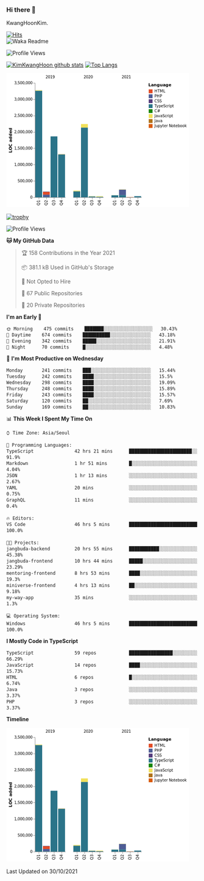### Hi there 👋

KwangHoonKim.

[![Hits](https://hits.seeyoufarm.com/api/count/incr/badge.svg?url=https%3A%2F%2Fgithub.com%2Frhkdgns95)](https://hits.seeyoufarm.com)  
![Waka Readme](https://github.com/rhkdgns95/rhkdgns95/workflows/Waka%20Readme/badge.svg)

![Profile Views](http://img.shields.io/badge/Profile%20Views-0-blue)

[![KimKwangHoon github stats](https://github-readme-stats.vercel.app/api?username=rhkdgns95&show_icons=true)](https://github.com/rhkdgns95/github-readme-stats)   [![Top Langs](https://github-readme-stats.vercel.app/api/top-langs/?username=rhkdgns95&layout=compact)](https://github.com/rhkdgns95/github-readme-stats)   


![Chart not found](https://raw.githubusercontent.com/rhkdgns95/rhkdgns95/master/charts/bar_graph.png) 

[![trophy](https://github-profile-trophy.vercel.app/?username=rhkdgns95)](https://github.com/rhkdgns95/github-profile-trophy)

<!--START_SECTION:waka-->
![Profile Views](http://img.shields.io/badge/Profile%20Views-0-blue)

**🐱 My GitHub Data** 

> 🏆 158 Contributions in the Year 2021
 > 
> 📦 381.1 kB Used in GitHub's Storage 
 > 
> 🚫 Not Opted to Hire
 > 
> 📜 67 Public Repositories 
 > 
> 🔑 20 Private Repositories  
 > 
**I'm an Early 🐤** 

```text
🌞 Morning    475 commits    ███████░░░░░░░░░░░░░░░░░░   30.43% 
🌆 Daytime    674 commits    ██████████░░░░░░░░░░░░░░░   43.18% 
🌃 Evening    342 commits    █████░░░░░░░░░░░░░░░░░░░░   21.91% 
🌙 Night      70 commits     █░░░░░░░░░░░░░░░░░░░░░░░░   4.48%

```
📅 **I'm Most Productive on Wednesday** 

```text
Monday       241 commits    ███░░░░░░░░░░░░░░░░░░░░░░   15.44% 
Tuesday      242 commits    ████░░░░░░░░░░░░░░░░░░░░░   15.5% 
Wednesday    298 commits    ████░░░░░░░░░░░░░░░░░░░░░   19.09% 
Thursday     248 commits    ████░░░░░░░░░░░░░░░░░░░░░   15.89% 
Friday       243 commits    ████░░░░░░░░░░░░░░░░░░░░░   15.57% 
Saturday     120 commits    ██░░░░░░░░░░░░░░░░░░░░░░░   7.69% 
Sunday       169 commits    ██░░░░░░░░░░░░░░░░░░░░░░░   10.83%

```


📊 **This Week I Spent My Time On** 

```text
⌚︎ Time Zone: Asia/Seoul

💬 Programming Languages: 
TypeScript               42 hrs 21 mins      ███████████████████████░░   91.9% 
Markdown                 1 hr 51 mins        █░░░░░░░░░░░░░░░░░░░░░░░░   4.04% 
JSON                     1 hr 13 mins        ░░░░░░░░░░░░░░░░░░░░░░░░░   2.67% 
YAML                     20 mins             ░░░░░░░░░░░░░░░░░░░░░░░░░   0.75% 
GraphQL                  11 mins             ░░░░░░░░░░░░░░░░░░░░░░░░░   0.4%

🔥 Editors: 
VS Code                  46 hrs 5 mins       █████████████████████████   100.0%

🐱‍💻 Projects: 
jangbuda-backend         20 hrs 55 mins      ███████████░░░░░░░░░░░░░░   45.38% 
jangbuda-frontend        10 hrs 44 mins      █████░░░░░░░░░░░░░░░░░░░░   23.29% 
mentoring-frontend       8 hrs 53 mins       ████░░░░░░░░░░░░░░░░░░░░░   19.3% 
miniverse-frontend       4 hrs 13 mins       ██░░░░░░░░░░░░░░░░░░░░░░░   9.18% 
my-way-app               35 mins             ░░░░░░░░░░░░░░░░░░░░░░░░░   1.3%

💻 Operating System: 
Windows                  46 hrs 5 mins       █████████████████████████   100.0%

```

**I Mostly Code in TypeScript** 

```text
TypeScript               59 repos            ████████████████░░░░░░░░░   66.29% 
JavaScript               14 repos            ████░░░░░░░░░░░░░░░░░░░░░   15.73% 
HTML                     6 repos             █░░░░░░░░░░░░░░░░░░░░░░░░   6.74% 
Java                     3 repos             ░░░░░░░░░░░░░░░░░░░░░░░░░   3.37% 
PHP                      3 repos             ░░░░░░░░░░░░░░░░░░░░░░░░░   3.37%

```


**Timeline**

![Chart not found](https://raw.githubusercontent.com/rhkdgns95/rhkdgns95/master/charts/bar_graph.png) 


 Last Updated on 30/10/2021
<!--END_SECTION:waka-->
